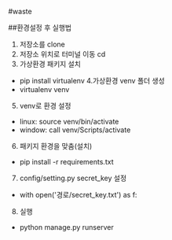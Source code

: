 #waste

##환경설정 후 실행법

1. 저장소를 clone
2. 저장소 위치로 터미널 이동 cd
3. 가상환경 패키지 설치
- pip install virtualenv
4.가상환경 venv 폴더 생성
- virtualenv venv
5. venv로 환경 설정
- linux: source venv/bin/activate
- window: call venv/Scripts/activate
6. 패키지 환경을 맞춤(설치) 
- pip install -r requirements.txt
7. config/setting.py secret_key 설정
- with open('경로/secret_key.txt') as f:
8. 실행
- python manage.py runserver
